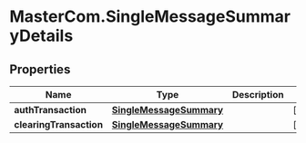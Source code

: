 # MasterCom.SingleMessageSummaryDetails

## Properties

Name | Type | Description | Notes
------------ | ------------- | ------------- | -------------
**authTransaction** | [**SingleMessageSummary**](SingleMessageSummary.md) |  | [optional] 
**clearingTransaction** | [**SingleMessageSummary**](SingleMessageSummary.md) |  | [optional] 


